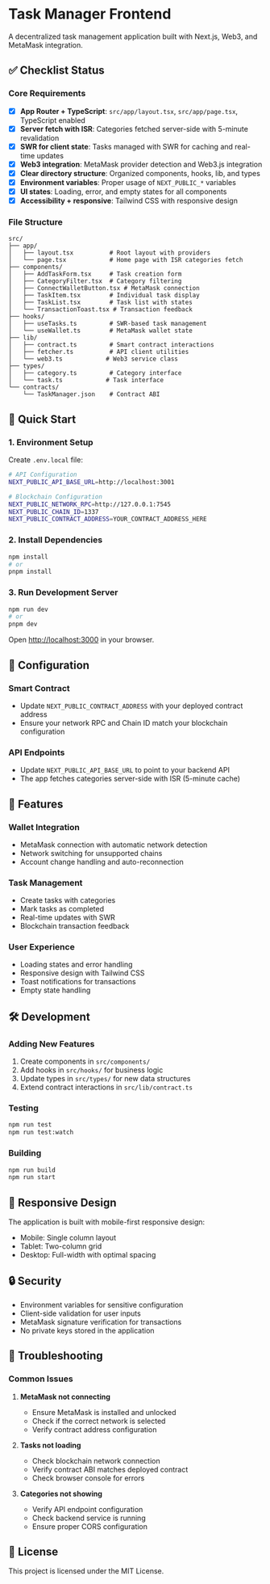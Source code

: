 # Task Manager Frontend

A decentralized task management application built with Next.js, Web3, and MetaMask integration.

## ✅ Checklist Status

### Core Requirements

- [x] **App Router + TypeScript**: `src/app/layout.tsx`, `src/app/page.tsx`, TypeScript enabled
- [x] **Server fetch with ISR**: Categories fetched server-side with 5-minute revalidation
- [x] **SWR for client state**: Tasks managed with SWR for caching and real-time updates
- [x] **Web3 integration**: MetaMask provider detection and Web3.js integration
- [x] **Clear directory structure**: Organized components, hooks, lib, and types
- [x] **Environment variables**: Proper usage of `NEXT_PUBLIC_*` variables
- [x] **UI states**: Loading, error, and empty states for all components
- [x] **Accessibility + responsive**: Tailwind CSS with responsive design

### File Structure

```
src/
├── app/
│   ├── layout.tsx          # Root layout with providers
│   └── page.tsx            # Home page with ISR categories fetch
├── components/
│   ├── AddTaskForm.tsx     # Task creation form
│   ├── CategoryFilter.tsx  # Category filtering
│   ├── ConnectWalletButton.tsx # MetaMask connection
│   ├── TaskItem.tsx        # Individual task display
│   ├── TaskList.tsx        # Task list with states
│   └── TransactionToast.tsx # Transaction feedback
├── hooks/
│   ├── useTasks.ts         # SWR-based task management
│   └── useWallet.ts        # MetaMask wallet state
├── lib/
│   ├── contract.ts         # Smart contract interactions
│   ├── fetcher.ts          # API client utilities
│   └── web3.ts            # Web3 service class
├── types/
│   ├── category.ts         # Category interface
│   └── task.ts            # Task interface
└── contracts/
    └── TaskManager.json    # Contract ABI
```

## 🚀 Quick Start

### 1. Environment Setup

Create `.env.local` file:

```bash
# API Configuration
NEXT_PUBLIC_API_BASE_URL=http://localhost:3001

# Blockchain Configuration
NEXT_PUBLIC_NETWORK_RPC=http://127.0.0.1:7545
NEXT_PUBLIC_CHAIN_ID=1337
NEXT_PUBLIC_CONTRACT_ADDRESS=YOUR_CONTRACT_ADDRESS_HERE
```

### 2. Install Dependencies

```bash
npm install
# or
pnpm install
```

### 3. Run Development Server

```bash
npm run dev
# or
pnpm dev
```

Open [http://localhost:3000](http://localhost:3000) in your browser.

## 🔧 Configuration

### Smart Contract

- Update `NEXT_PUBLIC_CONTRACT_ADDRESS` with your deployed contract address
- Ensure your network RPC and Chain ID match your blockchain configuration

### API Endpoints

- Update `NEXT_PUBLIC_API_BASE_URL` to point to your backend API
- The app fetches categories server-side with ISR (5-minute cache)

## 🎯 Features

### Wallet Integration

- MetaMask connection with automatic network detection
- Network switching for unsupported chains
- Account change handling and auto-reconnection

### Task Management

- Create tasks with categories
- Mark tasks as completed
- Real-time updates with SWR
- Blockchain transaction feedback

### User Experience

- Loading states and error handling
- Responsive design with Tailwind CSS
- Toast notifications for transactions
- Empty state handling

## 🛠️ Development

### Adding New Features

1. Create components in `src/components/`
2. Add hooks in `src/hooks/` for business logic
3. Update types in `src/types/` for new data structures
4. Extend contract interactions in `src/lib/contract.ts`

### Testing

```bash
npm run test
npm run test:watch
```

### Building

```bash
npm run build
npm run start
```

## 📱 Responsive Design

The application is built with mobile-first responsive design:

- Mobile: Single column layout
- Tablet: Two-column grid
- Desktop: Full-width with optimal spacing

## 🔒 Security

- Environment variables for sensitive configuration
- Client-side validation for user inputs
- MetaMask signature verification for transactions
- No private keys stored in the application

## 🚨 Troubleshooting

### Common Issues

1. **MetaMask not connecting**

   - Ensure MetaMask is installed and unlocked
   - Check if the correct network is selected
   - Verify contract address configuration

2. **Tasks not loading**

   - Check blockchain network connection
   - Verify contract ABI matches deployed contract
   - Check browser console for errors

3. **Categories not showing**
   - Verify API endpoint configuration
   - Check backend service is running
   - Ensure proper CORS configuration

## 📄 License

This project is licensed under the MIT License.
